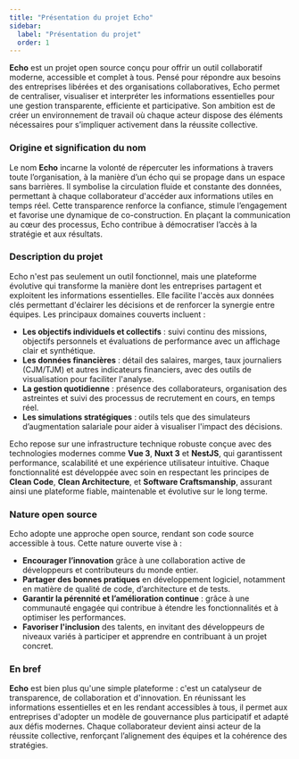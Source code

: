 ```yaml
---
title: "Présentation du projet Echo"
sidebar:
  label: "Présentation du projet"
  order: 1
---
```


**Echo** est un projet open source conçu pour offrir un outil collaboratif moderne, accessible et complet à tous. Pensé pour répondre aux besoins des entreprises libérées et des organisations collaboratives, Echo permet de centraliser, visualiser et interpréter les informations essentielles pour une gestion transparente, efficiente et participative. Son ambition est de créer un environnement de travail où chaque acteur dispose des éléments nécessaires pour s’impliquer activement dans la réussite collective.

### **Origine et signification du nom**
Le nom **Echo** incarne la volonté de répercuter les informations à travers toute l’organisation, à la manière d’un écho qui se propage dans un espace sans barrières. Il symbolise la circulation fluide et constante des données, permettant à chaque collaborateur d'accéder aux informations utiles en temps réel. Cette transparence renforce la confiance, stimule l’engagement et favorise une dynamique de co-construction. En plaçant la communication au cœur des processus, Echo contribue à démocratiser l’accès à la stratégie et aux résultats.

### **Description du projet**
Echo n'est pas seulement un outil fonctionnel, mais une plateforme évolutive qui transforme la manière dont les entreprises partagent et exploitent les informations essentielles. Elle facilite l'accès aux données clés permettant d'éclairer les décisions et de renforcer la synergie entre équipes. Les principaux domaines couverts incluent :
- **Les objectifs individuels et collectifs** : suivi continu des missions, objectifs personnels et évaluations de performance avec un affichage clair et synthétique.
- **Les données financières** : détail des salaires, marges, taux journaliers (CJM/TJM) et autres indicateurs financiers, avec des outils de visualisation pour faciliter l'analyse.
- **La gestion quotidienne** : présence des collaborateurs, organisation des astreintes et suivi des processus de recrutement en cours, en temps réel.
- **Les simulations stratégiques** : outils tels que des simulateurs d’augmentation salariale pour aider à visualiser l'impact des décisions.

Echo repose sur une infrastructure technique robuste conçue avec des technologies modernes comme **Vue 3**, **Nuxt 3** et **NestJS**, qui garantissent performance, scalabilité et une expérience utilisateur intuitive. Chaque fonctionnalité est développée avec soin en respectant les principes de **Clean Code**, **Clean Architecture**, et **Software Craftsmanship**, assurant ainsi une plateforme fiable, maintenable et évolutive sur le long terme.

### **Nature open source**
Echo adopte une approche open source, rendant son code source accessible à tous. Cette nature ouverte vise à :
- **Encourager l’innovation** grâce à une collaboration active de développeurs et contributeurs du monde entier.
- **Partager des bonnes pratiques** en développement logiciel, notamment en matière de qualité de code, d’architecture et de tests.
- **Garantir la pérennité et l’amélioration continue** : grâce à une communauté engagée qui contribue à étendre les fonctionnalités et à optimiser les performances.
- **Favoriser l'inclusion** des talents, en invitant des développeurs de niveaux variés à participer et apprendre en contribuant à un projet concret.

### **En bref**
**Echo** est bien plus qu'une simple plateforme : c'est un catalyseur de transparence, de collaboration et d'innovation. En réunissant les informations essentielles et en les rendant accessibles à tous, il permet aux entreprises d'adopter un modèle de gouvernance plus participatif et adapté aux défis modernes. Chaque collaborateur devient ainsi acteur de la réussite collective, renforçant l’alignement des équipes et la cohérence des stratégies.